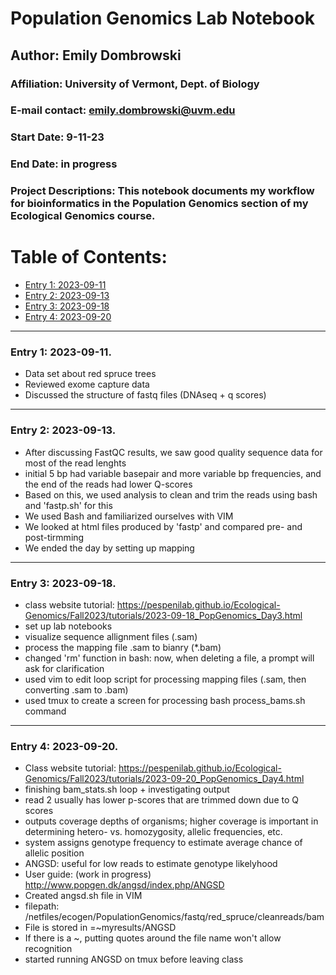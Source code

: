 # Population Genomics Lab Notebook

## Author: Emily Dombrowski
### Affiliation: University of Vermont, Dept. of Biology
### E-mail contact: emily.dombrowski@uvm.edu


### Start Date: 9-11-23
### End Date: in progress
### Project Descriptions: This notebook documents my workflow for bioinformatics in the Population Genomics section of my Ecological Genomics course.





# Table of Contents:   
* [Entry 1: 2023-09-11](#id-section1)
* [Entry 2: 2023-09-13](#id-section2)
* [Entry 3: 2023-09-18](#id-section3)
* [Entry 4: 2023-09-20](#id-section4)


------    
<div id='id-section1'/>   


### Entry 1: 2023-09-11.

- Data set about red spruce trees 
- Reviewed exome capture data
- Discussed the structure of fastq files (DNAseq + q scores)




------    
<div id='id-section2'/>   


### Entry 2: 2023-09-13.  

- After discussing FastQC results, we saw good quality sequence data for most of the read lenghts
- initial 5 bp had variable basepair and more variable bp frequencies, and the end of the reads had lower Q-scores
- Based on this, we used analysis to clean and trim the reads using  bash and 'fastp.sh' for this
- We used Bash and familiarized ourselves with VIM
- We looked at html files produced by 'fastp' and compared pre- and post-tirmming
- We ended the day by setting up mapping 


------    
<div id='id-section3'/>   


### Entry 3: 2023-09-18.

- class website tutorial: https://pespenilab.github.io/Ecological-Genomics/Fall2023/tutorials/2023-09-18_PopGenomics_Day3.html
- set up lab notebooks
- visualize sequence allignment files (.sam)
- process the mapping file .sam to bianry (*.bam)
- changed 'rm' function in bash: now, when deleting a file, a prompt will ask for clarification
- used vim to edit loop script for processing mapping files (.sam, then converting .sam to .bam)
- used tmux to create a screen for processing bash process_bams.sh command


------    
<div id='id-section4'/>   


### Entry 4: 2023-09-20.

- Class website tutorial:
https://pespenilab.github.io/Ecological-Genomics/Fall2023/tutorials/2023-09-20_PopGenomics_Day4.html
- finishing bam_stats.sh loop + investigating output
- read 2 usually has lower p-scores that are trimmed down due to Q scores
- outputs coverage depths of organisms; higher coverage is important in determining hetero- vs. homozygosity, allelic frequencies, etc.
- system assigns genotype frequency to estimate average chance of allelic position 
- ANGSD: useful for low reads to estimate genotype likelyhood
- User guide: (work in progress)
http://www.popgen.dk/angsd/index.php/ANGSD
- Created angsd.sh file in VIM
- filepath: /netfiles/ecogen/PopulationGenomics/fastq/red_spruce/cleanreads/bam
- File is stored in =~myresults/ANGSD
- If there is a ~, putting quotes around the file name won't allow recognition
- started running ANGSD on tmux before leaving class